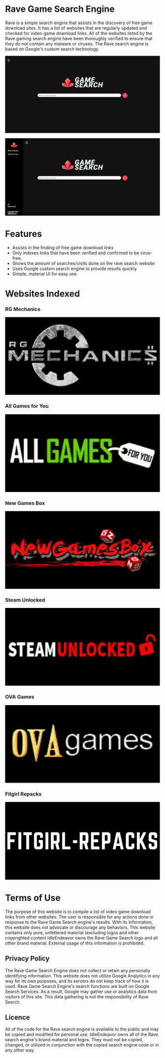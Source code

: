 # Rave Game Search Engine
Rave is a simple search engine that assists in the discovery of free game download sites. It has a list of websites that are regularly updated and checked for video-game download links.
All of the websites listed by the Rave gaming search engine have been thoroughly verified to ensure that they do not contain any malware or viruses.
The Rave search engine is based on Google's custom search technology.

![Screenshot of Rave Game Search Engine Homepage](img/ravesearch-homepage.png)

![Screenshot of Rave Game Search Engine Homepage Dashboard](img/ravesearch-homepage-dashboard.png)

# Features
- Assists in the finding of free game download links
- Only indexes links that have been verified and confirmed to be virus-free.
- Shows the amount of searches/visits done on the rave search website
- Uses Google custom search engine to provide results quickly
- Simple, material UI for easy use

# Websites Indexed
### RG Mechanics
![RG Mechanics](img/1.png)

### All Games for You
![All Games for You](img/2.png)

### New Games Box
![New Games Box](img/3.png)

### Steam Unlocked
![Steam Unlocked](img/4.png)

### OVA Games
![OVA Games](img/5.png)

### Fitgirl Repacks
![Fitgirl Repacks](img/6.png)

# Terms of Use
The purpose of this website is to compile a list of video game download links from other websites.
The user is responsible for any actions done in response to the Rave Game Search engine's results.
With its information, this website does not advocate or discourage any behaviors. This website contains only pure, unfettered material (excluding logos and other copyrighted content
IdleEndeavor owns the Rave Game Search logo and all other brand material. External usage of this information is prohibited.

## Privacy Policy
The Rave Game Search Engine does not collect or retain any personally identifying information.
This website does not utilize Google Analytics in any way for its own purposes, and its servers do not keep track of how it is used.
Rave Game Search Engine's search functions are built on Google Search Services. As a result, Google may gather use or analytics data from visitors of this site. This data gathering is not the responsibility of Rave Search.

## Licence
All of the code for the Rave search engine is available to the public and may be copied and modified for personal use.
IdleEndeavor owns all of the Rave search engine's brand material and logos. They must not be copied, changed, or utilized in conjunction with the copied search engine code or in any other way.

